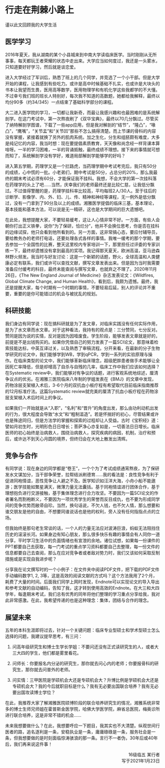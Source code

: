 # 行走在荆棘小路上

谨以此文回顾我的大学生活

## 医学学习

2016年夏天，我从湖南的某个小县城来到中南大学读临床医学。当时刚刚从无所事事，每天都玩王者荣耀的状态中走出来。大学应当如何度过，我还是一头雾水，只知道要好好学习，然后就是谈恋爱。

进入大学经过了军训后，熟悉了班上的几个同学，并竞选了一个小干部。但是大学开始的课程，让我感到有些吃力。或许是高中时候基础不扎实，也或许是大块头的书本让我望而生畏，医用高等数学，医用物理学和有机化学这些我都学的不大懂。不过幸亏我们班的班长人特别好，每次我不知道的高数题，她都给我解释，最终以均分90多（约34/345）一点结束了基础科学部分的课程。

大二进入医学院的学习，一切都让我新奇，而最让我感兴趣和也最困难的是系统解剖学。在这门考试中，第一次熬夜刷了《双华宝典》，最终以70几分飘过。尽管买了纳特解剖学图谱，下载了一些app应用，但是我对解剖的“结节”，“隆凸”，“喙凸”，“鹰嘴”，“关节盂”和“关节凹”那些不怎么搞得清楚。而上节课的骨科的内容没有掌握，紧接着就换了另外的肌肉系统。加之生化，分生和组胚颇有难度，大多是纯记忆的内容，我当时想：现在要提倡素质教育，天天像和尚念经一样背课本算啥呀。一半的学习困难，一半的背诵抵触，最终成绩不理想。接下来的事情就可想而知了，系统解剖学没有学好，难道局部解剖学能够学的好吗？

进入第五学期，药理学又是一个拦路虎，当药理学期中考试考完后，我只有50分的成绩，心中慌的一批。小老弟们，期中考试是50分，占总分的20%，那么我最终的期末考试必须有60分，才能保证我不挂科。我想，不会大学的第一次挂科落在药理学的头上了吧……当然，庆幸我们的老师最终还是比较仁慈，让我低分飘过。不过值得警醒的是，药理学挂科率比较高，平均每班2人/30人。至于往后的诊断学、影像学、内、外、妇、儿、传、精神和神经等课程，无一例外是低分飘过，没有一门拿到了90分及以上的成绩。湘雅医学提倡的临床三基，基本理论，基本技能和基本方法，可以说是无一精研，这也是大学期间的巨大遗憾吧。

在此处，我想提醒大家，不要轻易缓考，这让人心情非常不好。一方面，有些人会朝你打出正义铁拳，说你“为了保研，恰烂分”，他并不会换位思考，你是否在挂科的边缘试探，他只会看到他所看到的。另一方面，这非常搞心态，要应付辅导员，要给教务办的老师打电话，还要处理各式各样的事情。我唯一缓考的那个学期，要去参加一个全国性的比赛，整天这里校内专家培训一下，那里担任过评委的专家训练一下，最终却遗憾没有拿到最高的奖项。我记得那天夏天，欧洲高温，亚马逊森林野火频发。我当时与好友讨论：这是一个新颖的话题，野火，全球高温和人类健康必定有联系，我们或许可以查找文献，撰写文章发表出来。但是因为当时我需要准备应付缓考的科目，最终未能查阅与撰写文章，也就弃之不理了。2020年11月26日，《The New England Journal of Medicine》杂志发表论文：《Wildfires, Global Climate Change, and Human Health》，看到后，我颇为遗憾。最终，我还是提醒大家，每个时期有一个时期的事情，不要轻易后延，别人的评论并不重要，重要的是你可能错过的机会与被扰乱的规划。

## 科研技能

我们身边有同学说：现在搞科研就是为了发文章，对临床实践没有任何实际作用，是为了水文章而水文章。对于这种看法，我持有的观点是：三分赞同，七分反对。赞同是因为说的实情，反对是因为因噎废食。学生阶段，能够发表文章就是好的，前提是不是出钱购买的。如果你凭借自己的努力发表了一篇SCI论文，那意味着检索技能达标，中英互译过关，以及熟悉了审稿流程。分开来看，在最新的分子生物学研究的论文中，我们能够学到WB，学到qPCR，学到一系列的实验原理与操作。在临床类型的论文中，我们能够革新临床理念，超级肥胖患者做手术能够让全因死亡率降低，但是却增高了自杀与自残的几率，临床工作中我们应该如何选择？在Systematic review中，我们能够对有争议的话题，进行客观系统地综述，厘清争议点的优劣。在湘雅三医院临床八年制的学姐发表在《BMJ》的文章中发现，药物涂层支架植入术后，3-6个月的双抗血小板疗程有希望取代目前临床指南推荐的12月标准疗法。这篇Systematic review就完美的厘清了抗血小板疗程在药物涂层支架植入术后时间上的争议。

如果我们一开始就是从“入职”，“名利”和“晋升”的角度出发，那么由功利动机出发的行为，很大程度会导致“水文”和“粗制滥造”。若是怀揣好的初心，尽管结果或许也是殊途同归，但是方法学的掌握和探索的过程却让人受益。古时《宝积经》道：譬如月初生时，光明形色日日增长；菩萨净心亦复如是，一切善法日日增长。临床医师的初心始终是治病救人，围绕治病救人，探究疾病的病因，机制，治疗和预后，或许达不到天心月圆的境界，但终归会在大地上散发出清辉。

## 竞争与合作

有同学说：现在身边的同学都是“卷王”，一个个为了考试成绩通宵熬夜，为了保研发水文谋加分，当干部争荣誉，拉帮结派刷德育……我的看法是：良性竞争有利于促进同袍情谊，恶性竞争让人避之不及。医学知识如汪洋大海，小舟小船不能遨游；医学技能如繁星满天，微薄力量无法囊括。基于同袍情谊进行团体合作，基于理想抱负进行交游接触，基于集体理念进行合力攻坚。不要因为一篇SCI论文的作者署名而割袍断义，不要因为一项优秀学生的荣誉而反目成仇，也不要为形成同学间的竞争优势而敝帚自珍。当然，换句话说，不欠人钱，也不欠人情，那么想要和谁交朋友是他的自由，不想要同谁说话也是他的权利，旁人没有任何指指点点的立场。

但我始终是那句老生常谈的话，一个人的力量无法应对波涛巨浪，蚂蚁无法阻挡住历史的滚滚长河。如果身边有知心朋友，那么很多快乐有趣的事情会有人同你一道分享，平时学习生活中的负面情绪也有宣泄的余地。诸位试想，如果每一份课件的PPT都要自己去获取，每一门考试的重点学习资料都要自己去整理，每一份文件的信息都要自己去查阅，那么在应对竞争者或者敌对势力时，我们又该如何采取反制措施或是实现自我进步呢？

分享我在论文撰写时的一个小例子：在文件夹中阅读PDF文件，把下载的PDF文件手动编码数字1, 2, 3等，这是高效的阅读文献的方式吗？这个方法我用了2个月，耗费了大量的时间。后面我们同学上网时发现，Endnote可以实现论文的导入导出和参考文献的自动编码，告知了我，这才转到使用高效的Endnote。在大三和大四学年，每逢期末考试，我们总有优秀的同年将他们整理的学习重点分享给我，我对此非常感激。在此，我希望传递的也是这种理念：集体，团结与合作的理念。

## 展望未来

五年的本科生涯即将过去，针对一个关键问题：临床专业型硕士和学术型硕士怎么选择的问题，我建议提早思考，有三问：

1. 问高年级研究生和博士生学长学姐：不要问还没有正式读研究生的人，或者大三大四的学生，他们都是雾里看花。

2. 问师长：你要报名内分泌的研究生，那你就去问心内的老师；你要报骨科的研究生，那你就去问普外的老师。

3. 问实情：三甲医院是学硕机会大还是专硕机会大？升博比例是学硕机会大还是专硕机会大？我的今后就职目标是什么？我有无必要出国联合培养？我有无必要出国攻读博士学位？

在此，我推荐大家了解湘雅医院硕博阶段的联合培养研究生的情况，湘雅系统非常多的博士生师兄师姐在霍普斯金医学院，哈佛大学医学院，麻省总医院，梅奥诊所进行联合培养，这是非常不错的机会……

未来我想要做什么？在此，我想要呼应一下题目，我其实也不大清楚。纵观世间行医者的路，追名逐利是一条，安稳执业是一条，庸庸碌碌是一条，服务社会是一条，但我想要做的是时刻面临惊涛骇浪的那一条。言行不一者伪，30年后或40年后，我们再来说这件事！

<p align="right">16级临五 某行者<br/>写于2021年1月23日</p>